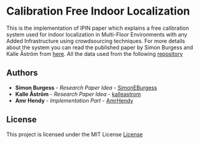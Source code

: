 ﻿# Calibration Free Indoor Localization
This is the implementation of IPIN paper which explains a free calibration system used for indoor localization in Multi-Floor Environments with any Added Infrastructure using crowdsourcing techniques.
For more details about the system you can read the published paper by Simon Burgess and Kalle Åström from [here](https://ieeexplore.ieee.org/document/7743653/).
All the data used from the following [repository](https://github.com/SimonEBurgess/WiFi-SLAM) 

## Authors
* **Simon Burgess** - *Research Paper Idea* -  [SimonEBurgess](https://github.com/SimonEBurgess)
* **Kalle Åström** - *Research Paper Idea* -  [kalleastrom](https://github.com/kalleastrom)
* **Amr Hendy** - *Implementation Part* -  [AmrHendy](https://github.com/AmrHendy)

## License
This project is licensed under the MIT License [License](https://github.com/AmrHendy/calibration-free-indoor-localization/blob/master/LICENSE)



